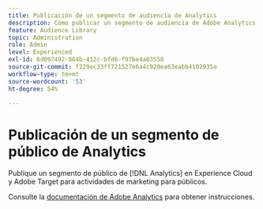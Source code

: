 ```yaml
---
title: Publicación de un segmento de audiencia de Analytics
description: Cómo publicar un segmento de audiencia de Adobe Analytics en Experience Cloud y Adobe Target para actividades de marketing para audiencias.
feature: Audience Library
topic: Administration
role: Admin
level: Experienced
exl-id: 6d097492-864b-412c-bfd6-f97be4a03558
source-git-commit: f229ec33ff721527e6a4c920ea63eabb4102935a
workflow-type: tm+mt
source-wordcount: '53'
ht-degree: 54%

---
```


# Publicación de un segmento de público de Analytics

Publique un segmento de público de [!DNL Analytics] en Experience Cloud y Adobe Target para actividades de marketing para públicos.

Consulte la [documentación de Adobe Analytics](https://experienceleague.adobe.com/docs/analytics/components/segmentation/segmentation-workflow/seg-publish.html?lang=es) para obtener instrucciones.
